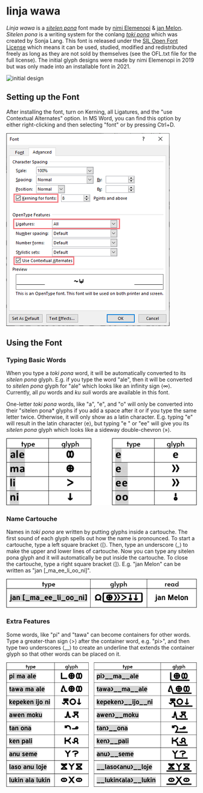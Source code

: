 # linja wawa
*Linja wawa* is a [*sitelen pona*](https://en.wikipedia.org/wiki/Toki_Pona#sitelen_pona) font made by [nimi Elemenopi](https://www.reddit.com/user/ElemenopiTheSequel/) &amp; [jan Melon](https://www.reddit.com/user/just-a-melon). *Sitelen pona* is a writing system for the conlang [*toki pona*](https://tokipona.org/) which was created by Sonja Lang. This font is released under the [SIL Open Font License](https://scripts.sil.org/cms/scripts/page.php?site_id=nrsi&id=OFL) which means it can be used, studied, modified and redistributed freely as long as they are not sold by themselves (see the OFL.txt file for the full license). The initial glyph designs were made by nimi Elemenopi in 2019 but was only made into an installable font in 2021.

![initial design](https://preview.redd.it/zn4bnkom63e21.png?width=1920&format=png&auto=webp&s=55b431cb8078e52cccbcdcbf9f2c22f450439f51)

## Setting up the Font
After installing the font, turn on Kerning, all Ligatures, and the "use Contextual Alternates" option. In MS Word, you can find this option by either right-clicking and then selecting "font" or by pressing Ctrl+D. 

![font set up](misc/initial-settings.png)

## Using the Font
### Typing Basic Words
When you type a *toki pona* word, it will be automatically converted to its *sitelen pona* glyph. E.g. if you type the word "ale", then it will be converted to *sitelen pona* glyph for "ale" which looks like an infinity sign ⟨∞⟩. Currently, all *pu* words and *ku suli* words are available in this font.

One-letter *toki pona* words, like "a", "e", and "o" will only be converted into their "sitelen pona* glyphs if you add a space after it or if you type the same letter twice. Otherwise, it will only show as a latin character. E.g. typing "e" will result in the latin character ⟨e⟩, but typing "e " or "ee" will give you its *sitelen pona* glyph which looks like a sideway double-chevron ⟨»⟩.

![basic words](misc/word-examples.png)

### Name Cartouche
Names in *toki pona* are written by putting glyphs inside a cartouche. The first sound of each glyph spells out how the name is pronounced. To start a cartouche, type a left square bracket ⟨&#91;⟩. Then, type an underscore ⟨&lowbar;⟩ to make the upper and lower lines of cartouche. Now you can type any sitelen pona glyph and it will automatically be put inside the cartouche. To close the cartouche, type a right square bracket ⟨&#93;⟩. E.g. "jan Melon" can be written as "jan &#91;&lowbar;ma&lowbar;ee&lowbar;li&lowbar;oo&lowbar;ni&#93;".

![cartouche](misc/cartouche-example.png)

### Extra Features
Some words, like "pi" and "tawa" can become containers for other words. Type a greater-than sign ⟨&gt;⟩ after the container word, e.g. "pi>", and then type two underscores ⟨&lowbar;&lowbar;⟩ to create an underline that extends the container glyph so that other words can be placed on it.

![extra](misc/extra-example.png)
